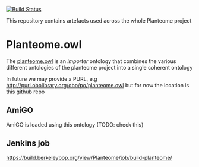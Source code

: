 [![Build Status](https://travis-ci.org/Planteome/planteome-core.svg?branch=master)](https://travis-ci.org/Planteome/planteome-core)

This repository contains artefacts used across the whole Planteome project

# Planteome.owl

The [planteome.owl](planteome.owl) is an *importer* ontology that combines the various different ontologies of the planteome project into a single coherent ontology

In future we may provide a PURL, e.g  http://purl.obolibrary.org/obo/po/planteome.owl but for now the location is this github repo

## AmiGO

AmiGO is loaded using this ontology (TODO: check this)

## Jenkins job

https://build.berkeleybop.org/view/Planteome/job/build-planteome/
